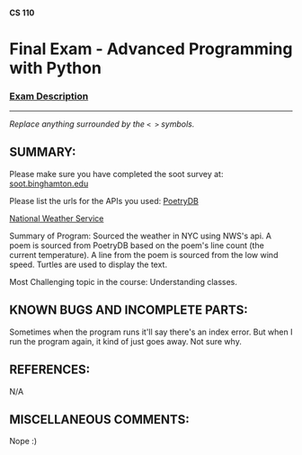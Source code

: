 #### CS 110
# Final Exam - Advanced Programming with Python

### [Exam Description](https://docs.google.com/document/d/1FI-WV95nSTK1JMg5j5sKhxcbl46DPVPkBrxC3FMo45g/edit?usp=sharing)

***

_Replace anything surrounded by the `< >` symbols._

## SUMMARY:
Please make sure you have completed the soot survey at:
    [soot.binghamton.edu](https://soot.binghamton.edu)

Please list the urls for the APIs you used:
[PoetryDB](https://github.com/thundercomb/poetrydb#readme)

[National Weather Service](https://weather.gov/documentation/services-web-api)

Summary of Program:
Sourced the weather in NYC using NWS's api. A poem is sourced from PoetryDB based on the poem's line count (the current temperature). A line from the poem is sourced from the low wind speed. Turtles are used to display the text.

Most Challenging topic in the course:
Understanding classes.

## KNOWN BUGS AND INCOMPLETE PARTS:
Sometimes when the program runs it'll say there's an index error. But when I run the program again, it kind of just goes away. Not sure why.

## REFERENCES:
N/A


## MISCELLANEOUS COMMENTS:
 Nope :)
